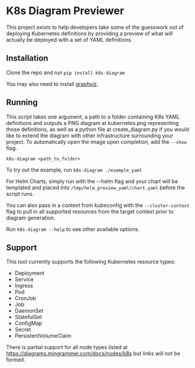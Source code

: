# K8s Diagram Previewer

This project exists to help developers take some of the guesswork
out of deploying Kubernetes definitions by providing a preview of
what will actually be deployed with a set of YAML definitions.

## Installation

Clone the repo and run `pip install k8s-diagram`

  You may also need to install [graphviz](https://graphviz.org/download/).

## Running

This script takes one argument, a path to a folder containing K8s 
YAML definitions and outputs a PNG diagram at kubernetes.png 
representing those definitions, as well as a python file at 
create_diagram.py if you would like to extend the diagram with 
other infrastructure surrounding your project. To automatically
open the image upon completion, add the `--show` flag.

`k8s-diagram <path_to_folder>`

To try out the example, run `k8s-diagram ./example_yaml`

For Helm Charts, simply run with the --helm flag and your chart will be
templated and placed into `/tmp/helm_preview_yaml/chart.yaml` before the script runs.

You can also pass in a context from kubeconfig with the `--cluster-context` flag to pull in all supported resources from
the target context prior to diagram generation.

Run `k8s-diagram --help` to see other available options.

## Support

This tool currently supports the following Kubernetes resource types:

* Deployment
* Service
* Ingress
* Pod
* CronJob
* Job
* DaemonSet
* StatefulSet
* ConfigMap
* Secret
* PersistentVolumeClaim

There is partial support for all node types listed at https://diagrams.mingrammer.com/docs/nodes/k8s but links will not be formed.